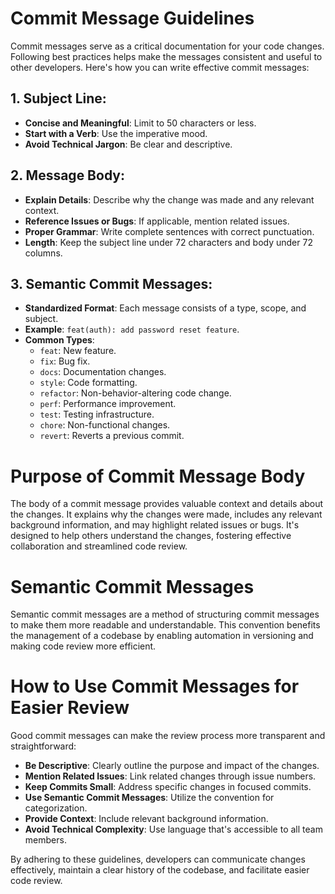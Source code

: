 # Commit Message Guidelines

Commit messages serve as a critical documentation for your code changes.
Following best practices helps make the messages consistent and useful to other
developers. Here's how you can write effective commit messages:

## 1. **Subject Line**:

-   **Concise and Meaningful**: Limit to 50 characters or less.
-   **Start with a Verb**: Use the imperative mood.
-   **Avoid Technical Jargon**: Be clear and descriptive.

## 2. **Message Body**:

-   **Explain Details**: Describe why the change was made and any relevant
    context.
-   **Reference Issues or Bugs**: If applicable, mention related issues.
-   **Proper Grammar**: Write complete sentences with correct punctuation.
-   **Length**: Keep the subject line under 72 characters and body under 72
    columns.

## 3. **Semantic Commit Messages**:

-   **Standardized Format**: Each message consists of a type, scope, and
    subject.
-   **Example**: `feat(auth): add password reset feature`.
-   **Common Types**:
    -   `feat`: New feature.
    -   `fix`: Bug fix.
    -   `docs`: Documentation changes.
    -   `style`: Code formatting.
    -   `refactor`: Non-behavior-altering code change.
    -   `perf`: Performance improvement.
    -   `test`: Testing infrastructure.
    -   `chore`: Non-functional changes.
    -   `revert`: Reverts a previous commit.

# Purpose of Commit Message Body

The body of a commit message provides valuable context and details about the
changes. It explains why the changes were made, includes any relevant background
information, and may highlight related issues or bugs. It's designed to help
others understand the changes, fostering effective collaboration and streamlined
code review.

# Semantic Commit Messages

Semantic commit messages are a method of structuring commit messages to make
them more readable and understandable. This convention benefits the management
of a codebase by enabling automation in versioning and making code review more
efficient.

# How to Use Commit Messages for Easier Review

Good commit messages can make the review process more transparent and
straightforward:

-   **Be Descriptive**: Clearly outline the purpose and impact of the changes.
-   **Mention Related Issues**: Link related changes through issue numbers.
-   **Keep Commits Small**: Address specific changes in focused commits.
-   **Use Semantic Commit Messages**: Utilize the convention for categorization.
-   **Provide Context**: Include relevant background information.
-   **Avoid Technical Complexity**: Use language that's accessible to all team
    members.

By adhering to these guidelines, developers can communicate changes effectively,
maintain a clear history of the codebase, and facilitate easier code review.

<!-- DSG/ChatGPT 8/8/2023 -->
